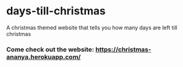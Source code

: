 # days-till-christmas
A christmas themed website that tells you how many days are left till christmas

### Come check out the website: https://christmas-ananya.herokuapp.com/